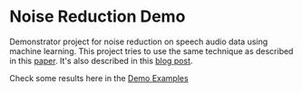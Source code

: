 # Noise Reduction Demo

Demonstrator project for noise reduction on speech audio data using machine learning. This project tries to use the same technique as described in this [paper](https://arxiv.org/pdf/1609.07132.pdf). It's also described in this [blog post](https://betterprogramming.pub/how-to-build-a-deep-audio-de-noiser-using-tensorflow-2-0-79c1c1aea299).

Check some results here in the [Demo Examples](https://goepfert.github.io/noise_reduction/)